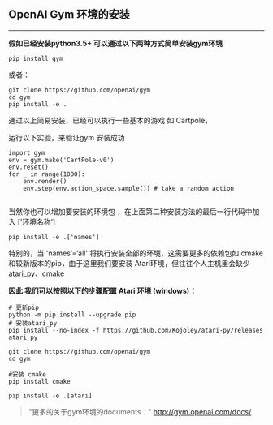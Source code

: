 



## OpenAI Gym  环境的安装

------

**假如已经安装python3.5+  可以通过以下两种方式简单安装gym环境**



```
pip install gym
```

或者：

```
git clone https://github.com/openai/gym
cd gym
pip install -e .
```

通过以上简易安装，已经可以执行一些基本的游戏 如 Cartpole，

运行以下实验，来验证gym 安装成功

```
import gym
env = gym.make('CartPole-v0')
env.reset()
for _ in range(1000):
    env.render()
    env.step(env.action_space.sample()) # take a random action
    
```



当然你也可以增加要安装的环境包 ，在上面第二种安装方法的最后一行代码中加入 ['环境名称‘]

```
pip install -e .['names']
```

特别的，当 'names’=‘all'  将执行安装全部的环境，这需要更多的依赖包如 cmake 和较新版本的pip，由于这里我们要安装 Atari环境，但往往个人主机里会缺少 atari_py、cmake

**因此 我们可以按照以下的步骤配置 Atari 环境 (windows)：**

```
# 更新pip
python -m pip install --upgrade pip  
# 安装atari_py
pip install --no-index -f https://github.com/Kojoley/atari-py/releases atari_py

git clone https://github.com/openai/gym
cd gym

#安装 cmake
pip install cmake

pip install -e .[atari] 
```



> "更多的关于gym环境的documents：" http://gym.openai.com/docs/
